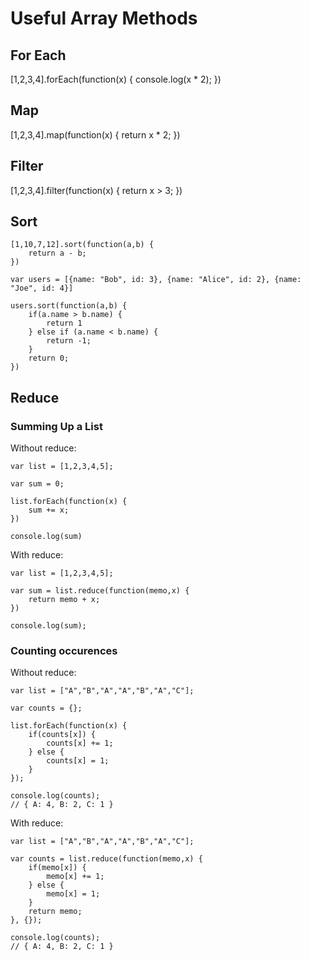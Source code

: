 # Useful Array Methods

## For Each

[1,2,3,4].forEach(function(x) {
  console.log(x * 2);
})

## Map

[1,2,3,4].map(function(x) {
  return x * 2;
})


## Filter

[1,2,3,4].filter(function(x) {
	return x > 3;
})


## Sort


```
[1,10,7,12].sort(function(a,b) {
	return a - b;
})
```

```
var users = [{name: "Bob", id: 3}, {name: "Alice", id: 2}, {name: "Joe", id: 4}]

users.sort(function(a,b) {
	if(a.name > b.name) {
		return 1
	} else if (a.name < b.name) {
		return -1;
	}
	return 0;
})
```




## Reduce


### Summing Up a List

Without reduce:

```
var list = [1,2,3,4,5];

var sum = 0;

list.forEach(function(x) {
	sum += x;
})

console.log(sum)
```

With reduce:

```
var list = [1,2,3,4,5];

var sum = list.reduce(function(memo,x) {
	return memo + x;
})

console.log(sum);
```

### Counting occurences

Without reduce:

```
var list = ["A","B","A","A","B","A","C"];

var counts = {};

list.forEach(function(x) {
	if(counts[x]) {
		counts[x] += 1;
	} else {
		counts[x] = 1;
	}
});

console.log(counts);
// { A: 4, B: 2, C: 1 }
```

With reduce:

```
var list = ["A","B","A","A","B","A","C"];

var counts = list.reduce(function(memo,x) {
	if(memo[x]) {
		memo[x] += 1;
	} else {
		memo[x] = 1;
	}
	return memo;
}, {});

console.log(counts);
// { A: 4, B: 2, C: 1 }
```